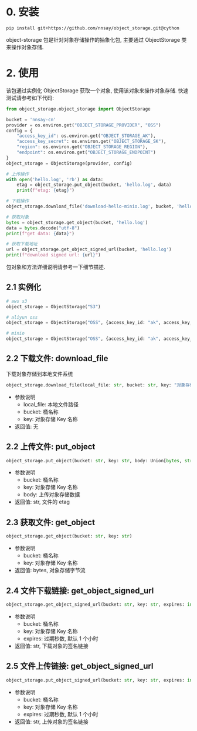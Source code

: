 # 0. 安装

```
pip install git+https://github.com/nnsay/object_storage.git@cython
```

object-storage 包是针对对象存储操作的抽象化包, 主要通过 ObjectStorage 类来操作对象存储.

# 2. 使用

该包通过实例化 ObjectStorage 获取一个对象, 使用该对象来操作对象存储. 快速测试请参考如下代码:

```python
from object_storage.object_storage import ObjectStorage

bucket = 'nnsay-cn'
provider = os.environ.get("OBJECT_STORAGE_PROVIDER", "OSS")
config = {
    "access_key_id": os.environ.get("OBJECT_STORAGE_AK"),
    "access_key_secret": os.environ.get("OBJECT_STORAGE_SK"),
    "region": os.environ.get("OBJECT_STORAGE_REGION"),
    "endpoint": os.environ.get("OBJECT_STORAGE_ENDPOINT")
}
object_storage = ObjectStorage(provider, config)

# 上传操作
with open('hello.log', 'rb') as data:
    etag = object_storage.put_object(bucket, 'hello.log', data)
    print(f"etag: {etag}")

# 下载操作
object_storage.download_file('download-hello-minio.log', bucket, 'hello.log')

# 获取对象
bytes = object_storage.get_object(bucket, 'hello.log')
data = bytes.decode("utf-8")
print(f"get data: {data}")

# 获取下载地址
url = object_storage.get_object_signed_url(bucket, 'hello.log')
print(f"download signed url: {url}")
```

包对象和方法详细说明请参考一下细节描述.

## 2.1 实例化

```python
# aws s3
object_storage = ObjectStorage("S3")

# aliyun oss
object_storage = ObjectStorage("OSS", {access_key_id: "ak", access_key_secret:"sk", region: "oss-cn-hangzhou"})

# minio
object_storage = ObjectStorage("OSS", {access_key_id: "ak", access_key_secret:"sk", endpoint: "http://localhost:9000"})
```

## 2.2 下载文件: download_file

下载对象存储到本地文件系统

```python
object_storage.download_file(local_file: str, bucket: str, key: "对象存储Key名称")
```

- 参数说明
  - local_file: 本地文件路径
  - bucket: 桶名称
  - key: 对象存储 Key 名称
- 返回值: 无

## 2.2 上传文件: put_object

```python
object_storage.put_object(bucket: str, key: str, body: Union[bytes, str])
```

- 参数说明
  - bucket: 桶名称
  - key: 对象存储 Key 名称
  - body: 上传对象存储数据
- 返回值: str, 文件的 etag

## 2.3 获取文件: get_object

```python
object_storage.get_object(bucket: str, key: str)
```

- 参数说明
  - bucket: 桶名称
  - key: 对象存储 Key 名称
- 返回值: bytes, 对象存储字节流

## 2.4 文件下载链接: get_object_signed_url

```python
object_storage.get_object_signed_url(bucket: str, key: str, expires: int = 3600)
```

- 参数说明
  - bucket: 桶名称
  - key: 对象存储 Key 名称
  - expires: 过期秒数, 默认 1 个小时
- 返回值: str, 下载对象的签名链接

## 2.5 文件上传链接: get_object_signed_url

```python
object_storage.put_object_signed_url(bucket: str, key: str, expires: int = 3600)
```

- 参数说明
  - bucket: 桶名称
  - key: 对象存储 Key 名称
  - expires: 过期秒数, 默认 1 个小时
- 返回值: str, 上传对象的签名链接
